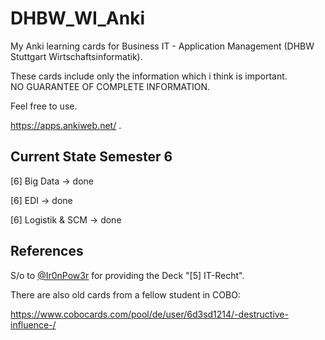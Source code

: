 # DHBW_WI_Anki
My Anki learning cards for Business IT - Application Management (DHBW Stuttgart Wirtschaftsinformatik).

These cards include only the information which i think is important.  
NO GUARANTEE OF COMPLETE INFORMATION.

Feel free to use. 

https://apps.ankiweb.net/
.

## Current State Semester 6
[6] Big Data -> done

[6] EDI -> done

[6] Logistik & SCM -> done

## References
S/o to [@Ir0nPow3r](https://github.com/Ir0nPow3r) for providing the Deck "[5] IT-Recht".

There are also old cards from a fellow student in COBO: 

https://www.cobocards.com/pool/de/user/6d3sd1214/-destructive-influence-/
